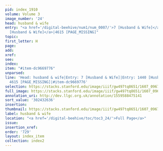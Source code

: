 ```yaml
---
pid: index_1910
volume: Volume 3
image_number: '24'
head: husband & wife
entry: "<a href='/digital-beehive/num1/num_0007/'>7 [Husband & Wife]</a>|<a href='/digital-beehive/num6/num_2102/'>1440
  [Husband & Wife]</a>|4615 [PAGE_MISSING]"
topic:
first_letter: H
page:
add:
xref:
see:
index:
item: "#item-dc9669776"
unparsed:
line: 'Head: husband & wife|Entry: 7 [Husband & Wife]|Entry: 1440 [Husband & Wife]|Entry:
  4615 [PAGE_MISSING]|#item-dc9669776'
selection: https://stacks.stanford.edu/image/iiif/gw497tq8651/1607_0967/1847,2636,694,189/full/0/default.jpg
full_image: https://stacks.stanford.edu/image/iiif/gw497tq8651/1607_0967/full/full/0/default.jpg
annotation_uri: http://dev.llgc.org.uk/annotation/1559588475141
sort_value: '302432636'
insertion:
thumbnail: https://stacks.stanford.edu/image/iiif/gw497tq8651/1607_0967/1847,2636,694,189/150,/0/default.jpg
label: husband & wife
location: "<a href='/digital-beehive/toc/toc3_24/'>Full Page</a>"
issue:
insertion_xref:
order: '729'
layout: index_item
collection: index2
---
```

